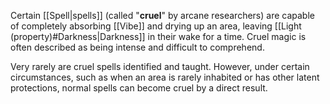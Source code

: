 Certain [[Spell|spells]] (called "**cruel**" by arcane researchers) are capable of completely absorbing [[Vibe]] and drying up an area, leaving [[Light (property)#Darkness|Darkness]] in their wake for a time. Cruel magic is often described as being intense and difficult to comprehend.

Very rarely are cruel spells identified and taught. However, under certain circumstances, such as when an area is rarely inhabited or has other latent protections, normal spells can become cruel by a direct result.